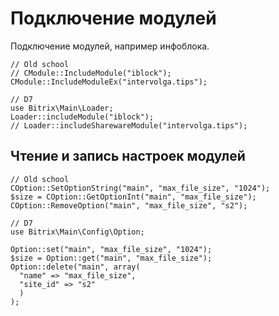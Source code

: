 # Подключение модулей
Подключение модулей, например инфоблока.

    // Old school
    // CModule::IncludeModule("iblock");
    CModule::IncludeModuleEx("intervolga.tips");

    // D7
    use Bitrix\Main\Loader;
    Loader::includeModule("iblock");
    // Loader::includeSharewareModule("intervolga.tips");

## Чтение и запись настроек модулей

    // Old school
    COption::SetOptionString("main", "max_file_size", "1024");
    $size = COption::GetOptionInt("main", "max_file_size");
    COption::RemoveOption("main", "max_file_size", "s2");

    // D7
    use Bitrix\Main\Config\Option;

    Option::set("main", "max_file_size", "1024");
    $size = Option::get("main", "max_file_size");
    Option::delete("main", array(
      "name" => "max_file_size",
      "site_id" => "s2"
      )
    );